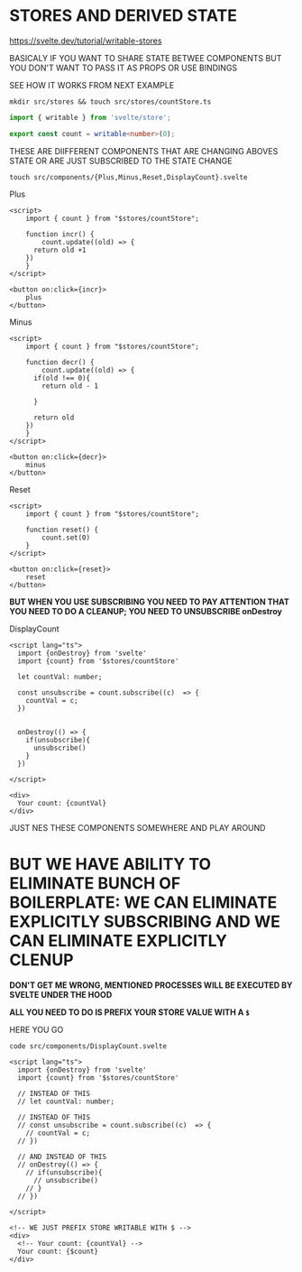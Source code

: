# STORES AND DERIVED STATE
<https://svelte.dev/tutorial/writable-stores>

BASICALY IF YOU WANT TO SHARE STATE BETWEE COMPONENTS BUT YOU DON'T WANT TO PASS IT AS PROPS OR USE BINDINGS

SEE HOW IT WORKS FROM NEXT EXAMPLE

```
mkdir src/stores && touch src/stores/countStore.ts
```

```ts
import { writable } from 'svelte/store';

export const count = writable<number>(0);
```

THESE ARE DIIFFERENT COMPONENTS THAT ARE CHANGING ABOVES STATE OR ARE JUST SUBSCRIBED TO THE STATE CHANGE

```
touch src/components/{Plus,Minus,Reset,DisplayCount}.svelte
```

Plus

```svelte
<script>
	import { count } from "$stores/countStore";

	function incr() {
		count.update((old) => {
      return old +1
    })
	}
</script>

<button on:click={incr}>
	plus
</button>
```

Minus

```svelte
<script>
	import { count } from "$stores/countStore";

	function decr() {
		count.update((old) => {
      if(old !== 0){
        return old - 1

      }

      return old
    })
	}
</script>

<button on:click={decr}>
	minus
</button>
```

Reset

```svelte
<script>
	import { count } from "$stores/countStore";

	function reset() {
		count.set(0)
	}
</script>

<button on:click={reset}>
	reset
</button>
```

**BUT WHEN YOU USE SUBSCRIBING YOU NEED TO PAY ATTENTION THAT YOU NEED TO DO A CLEANUP; YOU NEED TO UNSUBSCRIBE onDestroy**

DisplayCount

```svelte
<script lang="ts">
  import {onDestroy} from 'svelte'
  import {count} from '$stores/countStore'

  let countVal: number;

  const unsubscribe = count.subscribe((c)  => {
    countVal = c;
  })


  onDestroy(() => {
    if(unsubscribe){
      unsubscribe()
    }
  })

</script>

<div>
  Your count: {countVal}
</div>
```

JUST NES THESE COMPONENTS SOMEWHERE AND PLAY AROUND

# BUT WE HAVE ABILITY TO ELIMINATE BUNCH OF BOILERPLATE: WE CAN ELIMINATE EXPLICITLY SUBSCRIBING AND WE CAN ELIMINATE EXPLICITLY CLENUP

**DON'T GET ME WRONG, MENTIONED PROCESSES WILL BE EXECUTED BY SVELTE UNDER THE HOOD**

**ALL YOU NEED TO DO IS PREFIX YOUR STORE VALUE WITH A `$`**

HERE YOU GO

```
code src/components/DisplayCount.svelte
```

```svelte
<script lang="ts">
  import {onDestroy} from 'svelte'
  import {count} from '$stores/countStore'

  // INSTEAD OF THIS
  // let countVal: number;

  // INSTEAD OF THIS
  // const unsubscribe = count.subscribe((c)  => {
    // countVal = c;
  // })

  // AND INSTEAD OF THIS
  // onDestroy(() => {
    // if(unsubscribe){
      // unsubscribe()
    // }
  // })

</script>

<!-- WE JUST PREFIX STORE WRITABLE WITH $ -->
<div>
  <!-- Your count: {countVal} -->
  Your count: {$count}
</div>
```




